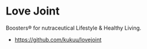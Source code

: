 # Love Joint

Boosters® for nutraceutical Lifestyle &amp; Healthy Living.   

- https://github.com/kukuu/lovejoint  
